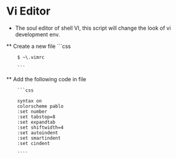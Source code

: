 # Vi Editor

* The soul editor of shell VI, this script will change the look of vi development env.
     
** Create a new file 
        ```css
        
        $ ~\.vimrc

        ```
** Add the following code in file
        
        ```css

        syntax on
        colorscheme pablo
        :set number
        :set tabstop=8
        :set expandtab
        :set shiftwidth=4
        :set autoindent
        :set smartindent
        :set cindent
        
        ````

